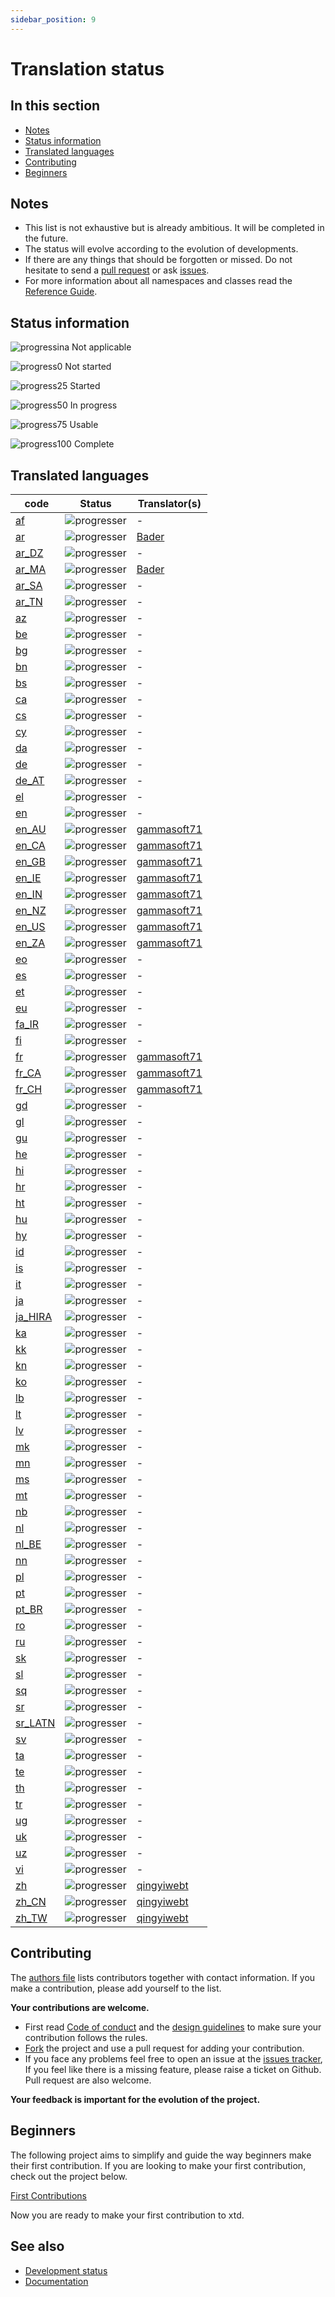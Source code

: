 ```yaml
---
sidebar_position: 9
---
```


# Translation status

## In this section

* [Notes](#notes)
* [Status information](#status-information)
* [Translated languages](#translated-languages)
* [Contributing](#contributing)
* [Beginners](#beginners)

## Notes

* This list is not exhaustive but is already ambitious. It will be completed in the future.
* The status will evolve according to the evolution of developments.
* If there are any things that should be forgotten or missed. Do not hesitate to send a [pull request](https://github.com/gammasoft71/xtd/compare) or ask [issues](https://github.com/gammasoft71/xtd/issues/new/choose).
* For more information about all namespaces and classes read the [Reference Guide](https://gammasoft71.github.io/xtd/reference_guides/latest/index.html).

## Status information

![progressina](/pictures/progress_ina.png) Not applicable

![progress0](/pictures/progress0.png) Not started

![progress25](/pictures/progress25.png) Started

![progress50](/pictures/progress50.png) In progress

![progress75](/pictures/progress75.png) Usable

![progress100](/pictures/progress100.png) Complete

## Translated languages

| code                                                                               | Status                                   | Translator(s)                                            |
| ---------------------------------------------------------------------------------- | ---------------------------------------- | -------------------------------------------------------- |
| [af](https://github.com/gammasoft71/xtd/tree/master/locale/af/README.md)           | ![progresser](/pictures/progress0.png)   | -                                                        |
| [ar](https://github.com/gammasoft71/xtd/tree/master/locale/ar/README.md)           | ![progresser](/pictures/progress100.png) | [Bader](https://github.com/BaderEddineOuaich)            |
| [ar_DZ](https://github.com/gammasoft71/xtd/tree/master/locale/ar_DZ/README.md)     | ![progresser](/pictures/progress0.png)   | -                                                        |
| [ar_MA](https://github.com/gammasoft71/xtd/tree/master/locale/ar_MA/README.md)     | ![progresser](/pictures/progress100.png) | [Bader](https://github.com/BaderEddineOuaich)            |
| [ar_SA](https://github.com/gammasoft71/xtd/tree/master/locale/ar_SA/README.md)     | ![progresser](/pictures/progress0.png)   | -                                                        |
| [ar_TN](https://github.com/gammasoft71/xtd/tree/master/locale/ar_TN/README.md)     | ![progresser](/pictures/progress0.png)   | -                                                        |
| [az](https://github.com/gammasoft71/xtd/tree/master/locale/az/README.md)           | ![progresser](/pictures/progress0.png)   | -                                                        |
| [be](https://github.com/gammasoft71/xtd/tree/master/locale/be/README.md)           | ![progresser](/pictures/progress0.png)   | -                                                        |
| [bg](https://github.com/gammasoft71/xtd/tree/master/locale/bg/README.md)           | ![progresser](/pictures/progress0.png)   | -                                                        |
| [bn](https://github.com/gammasoft71/xtd/tree/master/locale/bn/README.md)           | ![progresser](/pictures/progress0.png)   | -                                                        |
| [bs](https://github.com/gammasoft71/xtd/tree/master/locale/bs/README.md)           | ![progresser](/pictures/progress0.png)   | -                                                        |
| [ca](https://github.com/gammasoft71/xtd/tree/master/locale/ca/README.md)           | ![progresser](/pictures/progress0.png)   | -                                                        |
| [cs](https://github.com/gammasoft71/xtd/tree/master/locale/cs/README.md)           | ![progresser](/pictures/progress0.png)   | -                                                        |
| [cy](https://github.com/gammasoft71/xtd/tree/master/locale/cy/README.md)           | ![progresser](/pictures/progress0.png)   | -                                                        |
| [da](https://github.com/gammasoft71/xtd/tree/master/locale/da/README.md)           | ![progresser](/pictures/progress0.png)   | -                                                        |
| [de](https://github.com/gammasoft71/xtd/tree/master/locale/de/README.md)           | ![progresser](/pictures/progress0.png)   | -                                                        |
| [de_AT](https://github.com/gammasoft71/xtd/tree/master/locale/de_AT/README.md)     | ![progresser](/pictures/progress0.png)   | -                                                        |
| [el](https://github.com/gammasoft71/xtd/tree/master/locale/el/README.md)           | ![progresser](/pictures/progress0.png)   | -                                                        |
| [en](https://github.com/gammasoft71/xtd/tree/master/locale/en/README.md)           | ![progresser](/pictures/progress0.png)   | -                                                        |
| [en_AU](https://github.com/gammasoft71/xtd/tree/master/locale/en_AU/README.md)     | ![progresser](/pictures/progress100.png) | [gammasoft71](https://gammasoft71.wixsite.com/gammasoft) |
| [en_CA](https://github.com/gammasoft71/xtd/tree/master/locale/en_CA/README.md)     | ![progresser](/pictures/progress100.png) | [gammasoft71](https://gammasoft71.wixsite.com/gammasoft) |
| [en_GB](https://github.com/gammasoft71/xtd/tree/master/locale/em_GB/README.md)     | ![progresser](/pictures/progress100.png) | [gammasoft71](https://gammasoft71.wixsite.com/gammasoft) |
| [en_IE](https://github.com/gammasoft71/xtd/tree/master/locale/em_IE/README.md)     | ![progresser](/pictures/progress100.png) | [gammasoft71](https://gammasoft71.wixsite.com/gammasoft) |
| [en_IN](https://github.com/gammasoft71/xtd/tree/master/locale/en_IN/README.md)     | ![progresser](/pictures/progress100.png) | [gammasoft71](https://gammasoft71.wixsite.com/gammasoft) |
| [en_NZ](https://github.com/gammasoft71/xtd/tree/master/locale/en_NZ/README.md)     | ![progresser](/pictures/progress100.png) | [gammasoft71](https://gammasoft71.wixsite.com/gammasoft) |
| [en_US](https://github.com/gammasoft71/xtd/tree/master/locale/en_US/README.md)     | ![progresser](/pictures/progress100.png) | [gammasoft71](https://gammasoft71.wixsite.com/gammasoft) |
| [en_ZA](https://github.com/gammasoft71/xtd/tree/master/locale/en_ZA/README.md)     | ![progresser](/pictures/progress100.png) | [gammasoft71](https://gammasoft71.wixsite.com/gammasoft) |
| [eo](https://github.com/gammasoft71/xtd/tree/master/locale/eo/README.md)           | ![progresser](/pictures/progress0.png)   | -                                                        |
| [es](https://github.com/gammasoft71/xtd/tree/master/locale/es/README.md)           | ![progresser](/pictures/progress0.png)   | -                                                        |
| [et](https://github.com/gammasoft71/xtd/tree/master/locale/et/README.md)           | ![progresser](/pictures/progress0.png)   | -                                                        |
| [eu](https://github.com/gammasoft71/xtd/tree/master/locale/eu/README.md)           | ![progresser](/pictures/progress0.png)   | -                                                        |
| [fa_IR](https://github.com/gammasoft71/xtd/tree/master/locale/fa_IR/README.md)     | ![progresser](/pictures/progress0.png)   | -                                                        |
| [fi](https://github.com/gammasoft71/xtd/tree/master/locale/fi/README.md)           | ![progresser](/pictures/progress0.png)   | -                                                        |
| [fr](https://github.com/gammasoft71/xtd/tree/master/locale/fr/README.md)           | ![progresser](/pictures/progress100.png) | [gammasoft71](https://gammasoft71.wixsite.com/gammasoft) |
| [fr_CA](https://github.com/gammasoft71/xtd/tree/master/locale/fr_CA/README.md)     | ![progresser](/pictures/progress100.png) | [gammasoft71](https://gammasoft71.wixsite.com/gammasoft) |
| [fr_CH](https://github.com/gammasoft71/xtd/tree/master/locale/fr_CH/README.md)     | ![progresser](/pictures/progress100.png) | [gammasoft71](https://gammasoft71.wixsite.com/gammasoft) |
| [gd](https://github.com/gammasoft71/xtd/tree/master/locale/gd/README.md)           | ![progresser](/pictures/progress0.png)   | -                                                        |
| [gl](https://github.com/gammasoft71/xtd/tree/master/locale/gl/README.md)           | ![progresser](/pictures/progress0.png)   | -                                                        |
| [gu](https://github.com/gammasoft71/xtd/tree/master/locale/gu/README.md)           | ![progresser](/pictures/progress0.png)   | -                                                        |
| [he](https://github.com/gammasoft71/xtd/tree/master/locale/he/README.md)           | ![progresser](/pictures/progress0.png)   | -                                                        |
| [hi](https://github.com/gammasoft71/xtd/tree/master/locale/hi/README.md)           | ![progresser](/pictures/progress0.png)   | -                                                        |
| [hr](https://github.com/gammasoft71/xtd/tree/master/locale/hr/README.md)           | ![progresser](/pictures/progress0.png)   | -                                                        |
| [ht](https://github.com/gammasoft71/xtd/tree/master/locale/ht/README.md)           | ![progresser](/pictures/progress0.png)   | -                                                        |
| [hu](https://github.com/gammasoft71/xtd/tree/master/locale/hu/README.md)           | ![progresser](/pictures/progress0.png)   | -                                                        |
| [hy](https://github.com/gammasoft71/xtd/tree/master/locale/hy/README.md)           | ![progresser](/pictures/progress0.png)   | -                                                        |
| [id](https://github.com/gammasoft71/xtd/tree/master/locale/id/README.md)           | ![progresser](/pictures/progress0.png)   | -                                                        |
| [is](https://github.com/gammasoft71/xtd/tree/master/locale/is/README.md)           | ![progresser](/pictures/progress0.png)   | -                                                        |
| [it](https://github.com/gammasoft71/xtd/tree/master/locale/it/README.md)           | ![progresser](/pictures/progress0.png)   | -                                                        |
| [ja](https://github.com/gammasoft71/xtd/tree/master/locale/ja/README.md)           | ![progresser](/pictures/progress0.png)   | -                                                        |
| [ja_HIRA](https://github.com/gammasoft71/xtd/tree/master/locale/ja_HIRA/README.md) | ![progresser](/pictures/progress0.png)   | -                                                        |
| [ka](https://github.com/gammasoft71/xtd/tree/master/locale/ka/README.md)           | ![progresser](/pictures/progress0.png)   | -                                                        |
| [kk](https://github.com/gammasoft71/xtd/tree/master/locale/kk/README.md)           | ![progresser](/pictures/progress0.png)   | -                                                        |
| [kn](https://github.com/gammasoft71/xtd/tree/master/locale/kn/README.md)           | ![progresser](/pictures/progress0.png)   | -                                                        |
| [ko](https://github.com/gammasoft71/xtd/tree/master/locale/ko/README.md)           | ![progresser](/pictures/progress0.png)   | -                                                        |
| [lb](https://github.com/gammasoft71/xtd/tree/master/locale/lb/README.md)           | ![progresser](/pictures/progress0.png)   | -                                                        |
| [lt](https://github.com/gammasoft71/xtd/tree/master/locale/lt/README.md)           | ![progresser](/pictures/progress0.png)   | -                                                        |
| [lv](https://github.com/gammasoft71/xtd/tree/master/locale/lv/README.md)           | ![progresser](/pictures/progress0.png)   | -                                                        |
| [mk](https://github.com/gammasoft71/xtd/tree/master/locale/mk/README.md)           | ![progresser](/pictures/progress0.png)   | -                                                        |
| [mn](https://github.com/gammasoft71/xtd/tree/master/locale/mn/README.md)           | ![progresser](/pictures/progress0.png)   | -                                                        |
| [ms](https://github.com/gammasoft71/xtd/tree/master/locale/ms/README.md)           | ![progresser](/pictures/progress0.png)   | -                                                        |
| [mt](https://github.com/gammasoft71/xtd/tree/master/locale/mt/README.md)           | ![progresser](/pictures/progress0.png)   | -                                                        |
| [nb](https://github.com/gammasoft71/xtd/tree/master/locale/nb/README.md)           | ![progresser](/pictures/progress0.png)   | -                                                        |
| [nl](https://github.com/gammasoft71/xtd/tree/master/locale/nl/README.md)           | ![progresser](/pictures/progress0.png)   | -                                                        |
| [nl_BE](https://github.com/gammasoft71/xtd/tree/master/locale/nl_BE/README.md)     | ![progresser](/pictures/progress0.png)   | -                                                        |
| [nn](https://github.com/gammasoft71/xtd/tree/master/locale/nn/README.md)           | ![progresser](/pictures/progress0.png)   | -                                                        |
| [pl](https://github.com/gammasoft71/xtd/tree/master/locale/pl/README.md)           | ![progresser](/pictures/progress0.png)   | -                                                        |
| [pt](https://github.com/gammasoft71/xtd/tree/master/locale/pt/README.md)           | ![progresser](/pictures/progress0.png)   | -                                                        |
| [pt_BR](https://github.com/gammasoft71/xtd/tree/master/locale/pt_BR/README.md)     | ![progresser](/pictures/progress0.png)   | -                                                        |
| [ro](https://github.com/gammasoft71/xtd/tree/master/locale/ro/README.md)           | ![progresser](/pictures/progress0.png)   | -                                                        |
| [ru](https://github.com/gammasoft71/xtd/tree/master/locale/ru/README.md)           | ![progresser](/pictures/progress0.png)   | -                                                        |
| [sk](https://github.com/gammasoft71/xtd/tree/master/locale/sk/README.md)           | ![progresser](/pictures/progress0.png)   | -                                                        |
| [sl](https://github.com/gammasoft71/xtd/tree/master/locale/sl/README.md)           | ![progresser](/pictures/progress0.png)   | -                                                        |
| [sq](https://github.com/gammasoft71/xtd/tree/master/locale/sq/README.md)           | ![progresser](/pictures/progress0.png)   | -                                                        |
| [sr](https://github.com/gammasoft71/xtd/tree/master/locale/sr/README.md)           | ![progresser](/pictures/progress0.png)   | -                                                        |
| [sr_LATN](https://github.com/gammasoft71/xtd/tree/master/locale/sr_LATN/README.md) | ![progresser](/pictures/progress0.png)   | -                                                        |
| [sv](https://github.com/gammasoft71/xtd/tree/master/locale/sv/README.md)           | ![progresser](/pictures/progress0.png)   | -                                                        |
| [ta](https://github.com/gammasoft71/xtd/tree/master/locale/ta/README.md)           | ![progresser](/pictures/progress0.png)   | -                                                        |
| [te](https://github.com/gammasoft71/xtd/tree/master/locale/te/README.md)           | ![progresser](/pictures/progress0.png)   | -                                                        |
| [th](https://github.com/gammasoft71/xtd/tree/master/locale/th/README.md)           | ![progresser](/pictures/progress0.png)   | -                                                        |
| [tr](https://github.com/gammasoft71/xtd/tree/master/locale/tr/README.md)           | ![progresser](/pictures/progress0.png)   | -                                                        |
| [ug](https://github.com/gammasoft71/xtd/tree/master/locale/ug/README.md)           | ![progresser](/pictures/progress0.png)   | -                                                        |
| [uk](https://github.com/gammasoft71/xtd/tree/master/locale/uk/README.md)           | ![progresser](/pictures/progress0.png)   | -                                                        |
| [uz](https://github.com/gammasoft71/xtd/tree/master/locale/af/README.md)           | ![progresser](/pictures/progress0.png)   | -                                                        |
| [vi](https://github.com/gammasoft71/xtd/tree/master/locale/vi/README.md)           | ![progresser](/pictures/progress0.png)   | -                                                        |
| [zh](https://github.com/gammasoft71/xtd/tree/master/locale/zh/README.md)           | ![progresser](/pictures/progress100.png) | [qingyiwebt](https://github.com/qingyiwebt)              |
| [zh_CN](https://github.com/gammasoft71/xtd/tree/master/locale/zh_CN/README.md)     | ![progresser](/pictures/progress100.png) | [qingyiwebt](https://github.com/qingyiwebt)              |
| [zh_TW](https://github.com/gammasoft71/xtd/tree/master/locale/zh_TW/README.md)     | ![progresser](/pictures/progress100.png) | [qingyiwebt](https://github.com/qingyiwebt)              |

## Contributing

The [authors file](https://github.com/gammasoft71/xtd/blob/master/AUTHORS.md) lists contributors together with contact information. If you make a contribution, please add yourself to the list.

**Your contributions are welcome.**

* First read [Code of conduct](https://github.com/gammasoft71/xtd/blob/master/CODE_OF_CONDUCT.md) and the [design guidelines](/docs/documentation/design_guidelines) to make sure your contribution follows the rules.
* [Fork](https://github.com/gammasoft71/xtd/fork) the project and use a pull request for adding your contribution.
* If you face any problems feel free to open an issue at the [issues tracker](https://github.com/gammasoft71/xtd/issues), If you feel like there is a missing feature, please raise a ticket on Github. Pull request are also welcome.

**Your feedback is important for the evolution of the project.**

## Beginners

The following project aims to simplify and guide the way beginners make their first contribution. If you are looking to make your first contribution, check out the project below.

[First Contributions](https://github.com/firstcontributions/first-contributions)

Now you are ready to make your first contribution to xtd.

## See also

* [Development status](/docs/documentation/development_status)
* [Documentation](/docs/documentation)
